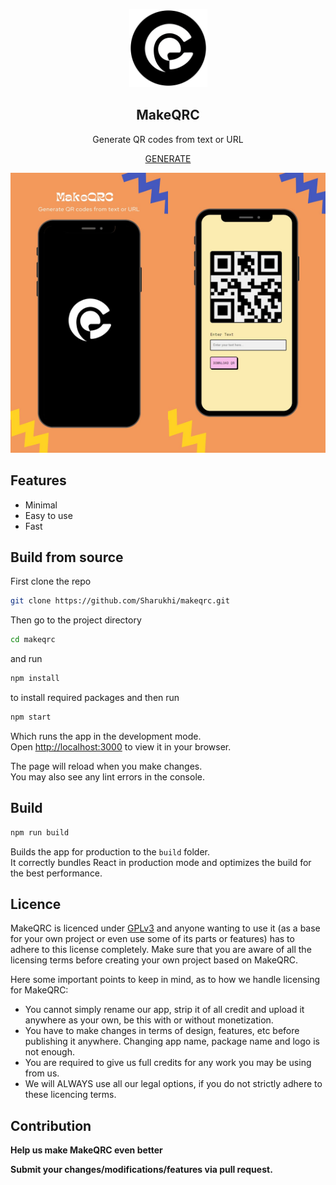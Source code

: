 <div align="center">
  <p>
      <img style="width: 125px;" src="public\assets\makeqrc_circle.png">
  </p>
  <h2> MakeQRC </h2>
  <p>Generate QR codes from text or URL</p>
  <p><a href="https://makeqrc.sharukhi.xyz">GENERATE</a></p>
</div>
<div align="center">
<img src="public/assets/cover.jpeg" width="50%"><img src="public/assets/cover2.jpeg" width="50%">
</div>


## Features

- Minimal
- Easy to use
- Fast

## Build from source 

First clone the repo
```bash 
git clone https://github.com/Sharukhi/makeqrc.git
```
Then go to the project directory 

```bash 
cd makeqrc
```
and run
```bash 
npm install
```
to install required packages and then run

```bash 
npm start
```
Which runs the app in the development mode.\
Open [http://localhost:3000](http://localhost:3000) to view it in your browser.

The page will reload when you make changes.\
You may also see any lint errors in the console.

## Build

```bash
npm run build
````

Builds the app for production to the `build` folder.\
It correctly bundles React in production mode and optimizes the build for the best performance.


## Licence
MakeQRC is licenced under [GPLv3](https://github.com/Sharukhi/makeqrc/blob/main/LICENSE.md) and anyone wanting to use it (as a base for your own project or even use some of its parts or features) has to adhere to this license completely. Make sure that you are aware of all the licensing terms before creating your own project based on MakeQRC.

Here some important points to keep in mind, as to how we handle licensing for MakeQRC:

- You cannot simply rename our app, strip it of all credit and upload it anywhere as your own, be this with or without monetization.
- You have to make changes in terms of design, features, etc before publishing it anywhere. Changing app name, package name and logo is not enough.
- You are required to give us full credits for any work you may be using from us.
- We will ALWAYS use all our legal options, if you do not strictly adhere to these licencing terms.

## Contribution

**Help us make MakeQRC even better**

**Submit your changes/modifications/features via pull request.**

